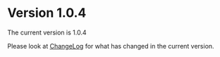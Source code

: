 # Version 1.0.4
The current version is 1.0.4

Please look at [ChangeLog](ChangeLog.md) for what has changed in the current version.
